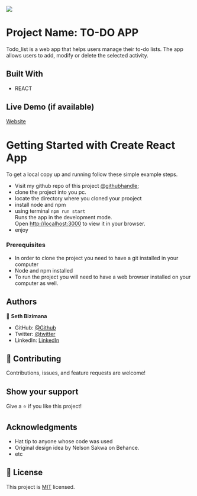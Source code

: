 ![](https://img.shields.io/badge/Microverse-blueviolet)

# Project Name: TO-DO APP

 Todo_list is a web app that helps users manage their to-do lists. The app allows users to add, modify or delete the selected activity.
  
## Built With

- REACT
## Live Demo (if available)

[Website](https://todolist.sethpro.com)

# Getting Started with Create React App
To get a local copy up and running follow these simple example steps.
- Visit my github repo of this project [@githubhandle](https://github.com/Sevenpros/todolist);
- clone the project into you pc.
- locate the directory where you cloned your prooject
- install node and npm
- using terminal ```npm run start ```  
Runs the app in the development mode.\
Open [http://localhost:3000](http://localhost:3000) to view it in your browser.
- enjoy 

### Prerequisites
- In order to clone the project you need to have a git installed in your computer
- Node and npm installed
- To run the project you will need to have a web browser installed on your computer as well.

## Authors

👤 **Seth Bizimana**

- GitHub: [@Github](https://github.com/Sevenpros)
- Twitter: [@twitter](https://twitter.com/BizimanaSeth)
- LinkedIn: [LinkedIn](https://www.linkedin.com/in/seth-bizimana-2a0624189)

## 🤝 Contributing

Contributions, issues, and feature requests are welcome!

## Show your support

Give a ⭐️ if you like this project!

## Acknowledgments

- Hat tip to anyone whose code was used
- Original design idea by Nelson Sakwa on Behance.
- etc

## 📝 License

This project is [MIT](./MIT.md) licensed.
